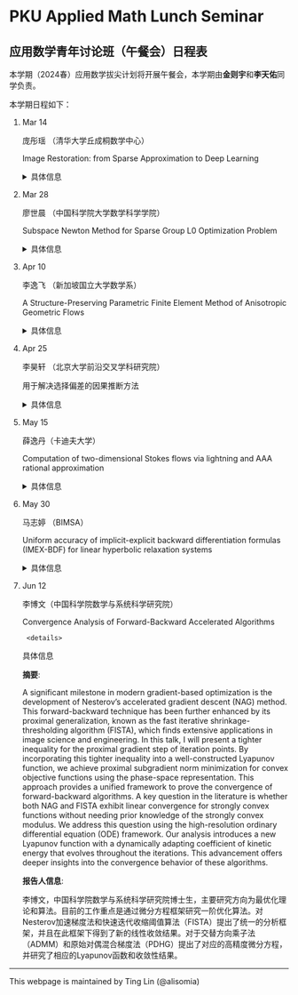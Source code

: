 # PKU Applied Math Lunch Seminar

## 应用数学青年讨论班（午餐会）日程表

本学期（2024春）应用数学拔尖计划将开展午餐会，本学期由**金则宇**和**李天佑**同学负责。

本学期日程如下：

1. Mar 14
    
    庞彤瑶 （清华大学丘成桐数学中心）

    Image Restoration: from Sparse Approximation to Deep Learning

    <details>
    <summary>具体信息</summary>
    
    <p>
    <b>摘要</b>:

    Image restoration refers to recovering high-quality images from degraded or limited measurements, which has applications in many fields, such as science and medicine. Recently, deep learning has emerged as a prominent tool for many problems including image restoration. Most of the deep learning methods are supervised which requires large amount of paired training data including truth images. In this talk, I will introduce several self-supervised methods which only use the on-hand measurements for training while still showing comparable performance to supervised learning. These proposed self-supervised methods have great potential for real-world image restoration tasks, where it can be difficult to collect clean images and build high-quality training datasets. 
    </p>
    <p>
    <b>报告人信息</b>:

    报告人简介：报告人现为清华大学丘成桐数学中心助理教授，2014年本科毕业于北京大学元培学院，2019年博士毕业于新加坡国立大学数学系，并继续在该系从事博士后研究至2023年底，导师为沈佐伟和纪辉教授。其主要研究方向包括无监督深度学习算法，图像处理，贝叶斯估计等。
    </p>
    
    </details>

1. Mar 28

    廖世晨 （中国科学院大学数学科学学院）

    Subspace Newton Method for Sparse Group L0 Optimization Problem

    <details>
    <summary>具体信息</summary>
    
    <p>
    <b>摘要</b>:

    In this talk, we focus on sparse optimization problem involving sparse group L0 norm regularization, which is an important class of nonconvex and discontinuous optimization problem that has a wild range of application. In terms of theory, we analyze the optimality conditions of the sparse group optimization problem, leveraging the notion of a $\kappa$-stationary point, whose linkage to local and global minimizer is established. In terms of algorithms, several classical algorithms for directly solving L0 regularized problem will be reviewed. We then propose a subspace Newton algorithm for sparse group L0 optimization problem and prove its global convergence property as well as local second-order convergence rate. Numerical experiments on signal recovery and image reconstruction demonstrate the efficacy of our methods.
    </p>
    <p>
    <b>报告人信息</b>:

    报告人简介：报告人为中国科学院大学数学科学学院运筹学与控制论专业博士生，导师为郭田德老师，研究方向为稀疏优化、机器学习中的优化方法与理论。研究生期间曾获华罗庚奖学金等。
    </p>
    
    </details>

1. Apr 10

    李逸飞 （新加坡国立大学数学系）

    A Structure-Preserving Parametric Finite Element Method of Anisotropic Geometric Flows

    <details>
    <summary>具体信息</summary>
    
    <p>
    <b>摘要</b>:

    Designing a numerical scheme that can preserve the geometric structure for anisotropic geometric flows with an arbitrary anisotropic surface energy is a long-standing problem. In this talk, for anisotropic mean curvature flow and anisotroic surface diffusion, we propose and analyze a structure-preserving parametric finite element methods (SP-PFEM) for the evolution of a closed curve in 2D, which preserve two geometric structures – area conservation and energy dissipation – at the full-discretized level, The SP-PFEM innovates with a novel surface energy matrix and the Cahn-Hoffman ξ-vector, leading to a new geometric identity for dealing with the weighted mean curvature. This new geometric identity allows our SP-PFEM to be easily extended to various geometric flows with anisotropic effects. Extensive numerical results demonstrate its efficiency, stability, and success in other geometric flows.
    </p>
    <p>
    <b>报告人信息</b>:

    李逸飞 新加坡国立大学数学系博士后。本科毕业于北京大学，博士毕业于新加坡国立大学。主要研究几何流的保结构参数化有限元算法。
    </p>
    
    </details>

1.  Apr 25

    李昊轩 （北京大学前沿交叉学科研究院） 

    用于解决选择偏差的因果推断方法

    <details>
    <summary>具体信息</summary>
    
    <p>
    <b>摘要</b>:

    选择偏差是指在研究中，由于用于模型训练的样本的选择不够随机或者不够代表性，导致最终预测结果产生偏差。例如，在推荐系统的交互矩阵中，用户可以自由选择对哪些物品进行评分，导致收集到的评分并不是交互矩阵中所有评分的代表性样本。为了解决选择偏差，许多统计方法已经被提出，例如基于插补的方法，基于逆概率加权的方法，基于双稳健的方法等。其中基于双稳健的方法可以在插补模型或倾向模型正确指定时实现无偏估计，目前被广泛用于业界的真实场景中。在本次报告中，我们将介绍在存在未观测混杂时去除选择偏差的方法（WWW 23，NeurIPS 23），多重稳健方法（AAAI 23），放宽双稳健无偏性假设的方法（ICML 24），自适应均衡函数选择方法（ICML 23，ICLR 24），以及在非独立同分布场景下的双稳健方法（ICLR 24）等。提出的方法与现有方法相比能够实现更好的统计泛化理论保证，并且能够在大规模真实世界数据集上提升去偏效果。 
    </p>
    <p>
    <b>报告人信息</b>:

    报告人为北京大学大数据科学研究中心，数据科学直博三年级博士生，CCF会员、IEEE会员、ACM会员，获首批国家自然科学基金青年学生基础研究项目（博士研究生）资助。研究兴趣为因果推断与大语言模型，缺失数据，可信人工智能，分布外泛化，数据融合等。已在ICML、NeurIPS、ICLR、KDD等多个CCF-A顶尖会议以第一作者发表13篇论文，其中3篇论文被评选为Spotlight或Oral，现为ICML、NeurIPS、ICLR、KDD、WWW等多个顶会PC Member和Area Chair，以及TKDE、TOIS、TKDD、The Innovation、《中国科学：信息科学》等多个顶级期刊审稿人。
    </p>
    
    </details>


1. May 15

    薛逸丹（卡迪夫大学）

    Computation of two-dimensional Stokes flows via lightning and AAA rational approximation

    <details>
    <summary>具体信息</summary>
    
    <p>
    <b>摘要</b>:

    Most micro-scale fluid flows, where viscous effects dominate over inertial effects, can be described by the Stokes equations. In this talk, I will present an algorithm for computing two-dimensional Stokes problems combining a complex variables method and rational approximation techniques [Y. Xue, S. L. Waters, and L. N. Trefethen, SIAM J. Sci. Comput., 46 (2024), pp. A1214-A1234]. The computations usually take less than a second and give solutions with at least 6-digit accuracy. Examples and demos of applications in various scenarios will be presented to showcase the speed and accuracy of the algorithm.
    </p>
    <p>
    <b>报告人信息</b>:

    薛逸丹，英国卡迪夫大学数学系博士后副研究员。2019年本科毕业于爱丁堡大学机械工程专业，2023年在牛津大学获得工程科学（生物医学工程）博士学位。2022年10月至2023年12月在牛津大学数学系担任EPSRC博士后副研究员（独立课题负责人）。所涉及的研究领域包括脑血流与新陈代谢模拟、基于计算机模拟的临床实验、生物力学、计算生物学、流体力学和科学计算。本科毕业论文发表于Cardiovasc. Eng. Technol. (Springer), 博士和博士后工作发表于多个领域的权威期刊包括J. Biomech., PLOS Comput. Biol.和SIAM J. Sci. Comput. 曾获得爱丁堡大学机械工程专业奖章和英国机械工程师学会最佳本科毕业生奖。
    </p>
    
    </details>

1. May 30 

    马志婷 （BIMSA）

    Uniform accuracy of implicit-explicit backward differentiation formulas (IMEX-BDF) for linear hyperbolic relaxation systems
    <details>
    <summary>具体信息</summary>
    
    <p>
    <b>摘要</b>:

    This work is concerned with the uniform accuracy of implicit-explicit backward differentiation formulas for general linear hyperbolic relaxation systems satisfying the structural stability condition proposed previously by the third author. We prove the uniform stability and accuracy of a class of IMEX-BDF schemes discretized spatially by a Fourier spectral method. The result reveals that the accuracy of the fully discretized schemes is independent of the relaxation time in all regimes. It is verified by numerical experiments on several applications to traffic flows, rarefied gas dynamics and kinetic theory.
    </p>
    <p>
    <b>报告人信息</b>:

    Zhiting Ma obtained the B.S. degree from Lanzhou University in 2015 and Ph.D. degree from Department of Mathematical Sciences at Tsinghua University in 2021. Then, she worked as a postdoc at School of Mathematical Sciences, Peking University. Currently, she is an Assistant Professor in Beijing Institute of Mathematical Sciences and Applications (BIMSA).
    </p>
    
    </details>


1. Jun 12
    
    李博文（中国科学院数学与系统科学研究院）

    Convergence Analysis of Forward-Backward Accelerated Algorithms

        <details>
    <summary>具体信息</summary>
    
    <p>
    <b>摘要</b>:

    A significant milestone in modern gradient-based optimization is the development of Nesterov’s accelerated gradient descent (NAG) method. This forward-backward technique has been further enhanced by its proximal generalization, known as the fast iterative shrinkage-thresholding algorithm (FISTA), which finds extensive applications in image science and engineering. In this talk, I will present a tighter inequality for the proximal gradient step of iteration points. By incorporating this tighter inequality into a well-constructed Lyapunov function, we achieve proximal subgradient norm minimization for convex objective functions using the phase-space representation. This approach provides a unified framework to prove the convergence of forward-backward algorithms. A key question in the literature is whether both NAG and FISTA exhibit linear convergence for strongly convex functions without needing prior knowledge of the strongly convex modulus. We address this question using the high-resolution ordinary differential equation (ODE) framework. Our analysis introduces a new Lyapunov function with a dynamically adapting coefficient of kinetic energy that evolves throughout the iterations. This advancement offers deeper insights into the convergence behavior of these algorithms.
    </p>
    <p>
    <b>报告人信息</b>:

    李博文，中国科学院数学与系统科学研究院博士生，主要研究方向为最优化理论和算法。目前的工作重点是通过微分方程框架研究一阶优化算法。对Nesterov加速梯度法和快速迭代收缩阈值算法（FISTA）提出了统一的分析框架，并且在此框架下得到了新的线性收敛结果。对于交替方向乘子法（ADMM）和原始对偶混合梯度法（PDHG）提出了对应的高精度微分方程，并研究了相应的Lyapunov函数和收敛性结果。
    </p>
    
    </details>





-----
This webpage is maintained by Ting Lin (@alisomia)